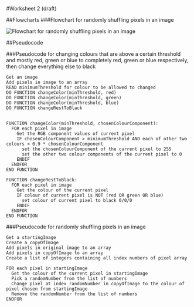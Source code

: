 #Worksheet 2 (draft)

##Flowcharts
###Flowchart for randomly shuffling pixels in an image

![Flowchart for randomly shuffling pixels in an image](http://i57.tinypic.com/35cinv5.png)

##Pseudocode

###Pseudocode for changing colours that are above a certain threshold and mostly red, green or blue to completely red, green or blue respectively, then change everything else to black

```
Get an image
Add pixels in image to an array  
READ minimumThreshold for colour to be allowed to changed 
DO FUNCTION changeColor(minThreshold, red)
DO FUNCTION changeColor(minThreshold, green)
DO FUNCTION changeColor(minThreshold, blue)
DO FUNCTION changeRestToBlack


FUNCTION changeColor(minThreshold, chosenColourComponent):
  FOR each pixel in image
    Get the RGB component values of current pixel
    IF chosenColourComponent > minimumThreshold AND each of other two colours < 0.9 * chosenColourComponent
      set the chosenColourComponent of the current pixel to 255
      set the other two colour components of the current pixel to 0
    ENDIF
  ENDFOR
END FUNCTION

FUNCTION changeRestToBlack:
  FOR each pixel in image   
    Get the colour of the current pixel
    IF colour of current pixel is NOT (red OR green OR blue)  
      set colour of current pixel to black 0/0/0
    ENDIF
  ENDFOR
END FUNCTION
```			

###Pseudocode for randomly shuffling pixels in an image

```
Get a startingImage
Create a copyOfImage  
Add pixels in original image to an array
Add pixels in copyOfImage to an array
Create a list of integers containing all index numbers of pixel array

FOR each pixel in startingImage
  Get the colour of the current pixel in startingImage
  Pick a randomNumber from the list of numbers
  Change pixel at index randomNumber in copyOfImage to the colour of pixel chosen from startingImage 
  Remove the randomNumber from the list of numbers
ENDFOR
```
